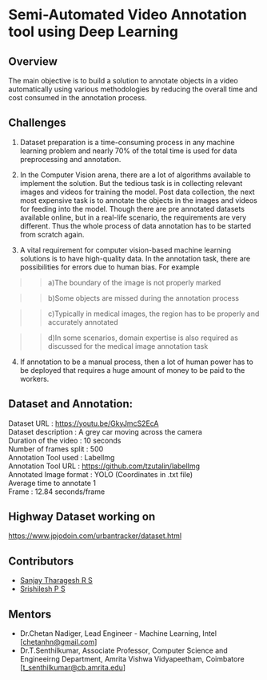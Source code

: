 # Semi-Automated Video Annotation tool using Deep Learning

## Overview

The main objective is to build a solution to annotate objects in a video automatically using various methodologies by reducing the overall time and cost consumed in the annotation process.

## Challenges

1) Dataset preparation is a time-consuming process in any machine learning problem and nearly 70% of the total time is used for data preprocessing and annotation.

2) In the Computer Vision arena,  there are a lot of algorithms available to implement the solution. But the tedious task is in collecting relevant images and videos for training the model. Post data collection, the next most expensive task is to annotate the objects in the images and videos for feeding into the model. Though there are pre annotated datasets available online, but in a real-life scenario, the requirements are very different. Thus the whole process of data annotation has to be started from scratch again.

3) A vital requirement for computer vision-based machine learning solutions is to have high-quality data. In the annotation task, there are possibilities for errors due to human bias. For example

>> a)The boundary of the image is not properly marked

>> b)Some objects are missed during the annotation process

>> c)Typically in medical images, the region has to be properly and accurately annotated

>> d)In some scenarios, domain expertise is also required as discussed for the medical image annotation task

4) If annotation to be a manual process, then a lot of human power has to be deployed that requires a huge amount of money to be paid to the workers.

## Dataset and Annotation:

Dataset URL			: https://youtu.be/GkyJmcS2EcA  
Dataset description		: A grey car moving across the camera  
Duration of the video 		: 10 seconds  
Number of frames split		: 500  
Annotation Tool used		: LabelImg  
Annotation Tool URL		: https://github.com/tzutalin/labelImg  
Annotated Image format	: YOLO (Coordinates in .txt file)  
Average time to annotate 1  
Frame				: 12.84 seconds/frame

## Highway Dataset working on

https://www.jpjodoin.com/urbantracker/dataset.html

## Contributors

* [Sanjay Tharagesh R S](https://github.com/sanjaytharagesh31)  
* [Srishilesh P S](https://github.com/srishilesh)

## Mentors

* Dr.Chetan Nadiger, Lead Engineer - Machine Learning, Intel [chetanhn@gmail.com]
* Dr.T.Senthilkumar, Associate Professor, Computer Science and Engineeirng Department, Amrita Vishwa Vidyapeetham, Coimbatore [t_senthilkumar@cb.amrita.edu]
